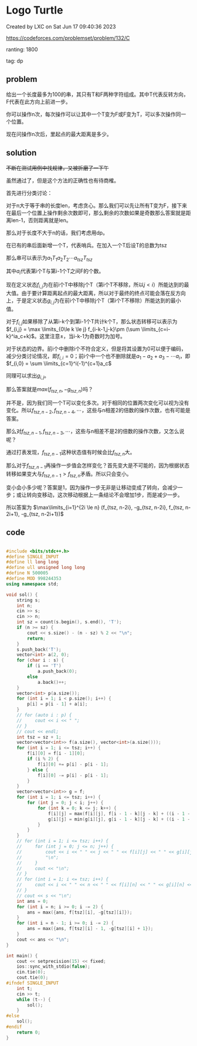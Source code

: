 # Logo Turtle

Created by LXC on Sat Jun 17 09:40:36 2023

https://codeforces.com/problemset/problem/132/C

ranting: 1800

tag: dp

## problem

给出一个长度最多为100的串，其只有T和F两种字符组成。其中T代表反转方向，F代表在此方向上前进一步。

你可以操作n次，每次操作可以让其中一个T变为F或F变为T，可以多次操作同一个位置。

现在问操作n次后，里起点的最大距离是多少。

## solution

~~不断在测试用例中找规律，又被折磨了一下午~~

虽然通过了，但是这个方法的正确性也有待商榷。


首先进行分类讨论：

对于n大于等于串的长度len，考虑贪心。那么我们可以先让所有T变为F，接下来在最后一个位置上操作剩余次数即可，那么剩余的次数如果是奇数那么答案就是距离len-1，否则距离就是len。

那么对于长度不大于n的话，我们考虑用dp。

在已有的串后面新增一个T，代表哨兵。在加入一个T后设T的总数为tsz

那么串可以表示为$a_1T_1a_2T_2\cdots a_{tsz}T_{tsz}$

其中$a_i$代表第i个T与第i-1个T之间F的个数。

现在定义状态$f_{i,j}$为在前i个T中移除j个T（第i个T不移除，所以$j<i$）所能达到的最大值。由于要计算距离起点的最大距离，所以对于最终的终点可能会落在反方向上，于是定义状态$g_{i,j}$为在前i个T中移除j个T（第i个T不移除）所能达到的最小值。

对于$f_{i,j}$如果移除了从第i-k个到第i-1个T共计k个T，那么状态转移可以表示为$f_{i,j} = \max \limits_{0\le k \le j} f_{i-k-1,j-k}\pm (\sum \limits_{c=i-k}^ia_c+k)$。这里注意$\pm$，当i-k-1为奇数时为加号。

对于状态的边界。前i个中删除i个不符合定义，但是将其设置为0可以便于编码，减少分类讨论情况，即$f_{i,i} = 0$；前i个中一个也不删除就是$a_{1}-a_{2}+a_{3}-\cdots a_{i}$，即$f_{i,0} = \sum \limits_{c=1}^i(-1)^{c+1}a_c$

同理可以求出$g_{i,j}$。

那么答案就是$max(f_{tsz, n}, -g_{tsz,n})$吗？

并不是，因为我们同一个T可以变化多次。对于相同的位置两次变化可以视为没有变化。所以$f_{tsz, n-2}, f_{tsz, n-4}, \cdots$，这些与n相差2的倍数的操作次数，也有可能是答案。

那么对$f_{tsz, n-1}, f_{tsz, n-3}, \cdots$，这些与n相差不是2的倍数的操作次数，又怎么说呢？

通过打表发现，$f_{tsz, n-1}$这种状态值有时候会比$f_{tsz,n}$大。

那么对于$f_{tsz, n-1}$再操作一步值会怎样变化？首先变大是不可能的，因为根据状态转移如果变大与$f_{tsz, n-1} > f_{tsz, n}$矛盾。所以只会变小。

变小会小多少呢？答案是1，因为操作一步无非是让移动变成了转向，会减少一步；或让转向变移动，这次移动根据上一条结论不会增加1步，而是减少一步。

所以答案为
$\max\limits_{i=1}^{2i \le n} (f_{tsz, n-2i}, -g_{tsz, n-2i}, f_{tsz, n-2i+1}, -g_{tsz, n-2i+1})$

## code

``` cpp

#include <bits/stdc++.h>
#define SINGLE_INPUT
#define ll long long
#define ull unsigned long long
#define N 500005
#define MOD 998244353
using namespace std;

void sol() {
    string s;
    int n;
    cin >> s;
    cin >> n;
    int sz = count(s.begin(), s.end(), 'T');
    if (n >= sz) {
        cout << s.size() - (n - sz) % 2 << "\n";
        return;
    }
    s.push_back('T');
    vector<int> a(2, 0);
    for (char i : s) {
        if (i == 'T')
            a.push_back(0);
        else
            a.back()++;
    }
    vector<int> p(a.size());
    for (int i = 1; i < p.size(); i++) {
        p[i] = p[i - 1] + a[i];
    }
    // for (auto i : p) {
    //     cout << i << " ";
    // }
    // cout << endl;
    int tsz = sz + 1;
    vector<vector<int>> f(a.size(), vector<int>(a.size()));
    for (int i = 1; i <= tsz; i++) {
        f[i][0] = f[i - 1][0];
        if (i % 2) {
            f[i][0] += p[i] - p[i - 1];
        } else {
            f[i][0] -= p[i] - p[i - 1];
        }
    }
    vector<vector<int>> g = f;
    for (int i = 1; i <= tsz; i++) {
        for (int j = 0; j < i; j++) {
            for (int k = 0; k <= j; k++) {
                f[i][j] = max(f[i][j], f[i - 1 - k][j - k] + ((i - 1 - j) % 2 ? -1 : 1) * (p[i] - p[i - k - 1] + k));
                g[i][j] = min(g[i][j], g[i - 1 - k][j - k] + ((i - 1 - j) % 2 ? -1 : 1) * (p[i] - p[i - k - 1] + k));
            }
        }
    }
    // for (int i = 1; i <= tsz; i++) {
    //     for (int j = 0; j <= n; j++) {
    //         cout << i << " " << j << " " << f[i][j] << " " << g[i][j] <<
    //         "\n";
    //     }
    //     cout << "\n";
    // }
    // for (int i = 1; i <= tsz; i++) {
    //     cout << i << " " << n << " " << f[i][n] << " " << g[i][n] << "\n";
    // }
    // cout << s << "\n";
    int ans = 0;
    for (int i = n; i >= 0; i -= 2) {
        ans = max({ans, f[tsz][i], -g[tsz][i]});
    }
    for (int i = n - 1; i >= 0; i -= 2) {
        ans = max({ans, f[tsz][i] - 1, -g[tsz][i] + 1});
    }
    cout << ans << "\n";
}

int main() {
    cout << setprecision(15) << fixed;
    ios::sync_with_stdio(false);
    cin.tie(0);
    cout.tie(0);
#ifndef SINGLE_INPUT
    int t;
    cin >> t;
    while (t--) {
        sol();
    }
#else
    sol();
#endif
    return 0;
}

```
